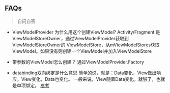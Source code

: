 ## FAQs
> 自问自答

- ViewModelProvider
为什么用这个创建ViewModel?
Activity/Fragment 是ViewModelStoreOwner，通过ViewModelProvider获取到ViewModelStoreOwner的
ViewModelStore，从mViewModelStores获取ViewModel。如果没有则创建一个ViewModel并加入ViewModelStore

- 带参数的ViewModel怎么创建？
通过ViewModelProvider.Factory

- databinding双向绑定是什么意思
简单的说，就是：Data变化，View做出响应。View变化，Data也变化。
一般来说，View随着Data变化，就够了，也就是单项绑定。
[参考](!https://www.jianshu.com/p/e8b6ba90de53)